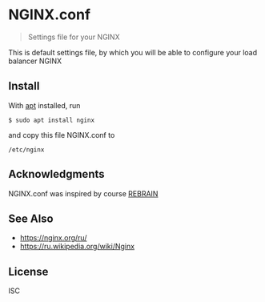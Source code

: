 # NGINX.conf

> Settings file for your NGINX

This is default settings file, by which you will be able to configure your load balancer NGINX

## Install 

With [apt](https://help.ubuntu.ru/wiki/apt) installed, run
```
$ sudo apt install nginx
```
and copy this file NGINX.conf to 
```
/etc/nginx
```
## Acknowledgments

NGINX.conf was inspired by course [REBRAIN](https://rebrainme.com)

## See Also

- https://nginx.org/ru/
- https://ru.wikipedia.org/wiki/Nginx

## License

ISC

